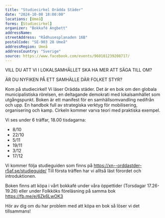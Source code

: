 ```yaml
---
title: "Studiecirkel Orädda Städer"
date: "2024-10-08 18:00:00"
locations: [Umeå]
forms: [Studiecirkel]
organizer: "Bokkafé Angbett"
addressName: 
streetAddress: "Rådhusesplanaden 16B"
postalCode: "SE-903 28 Umeå"
addressRegion: Umeå
addressCountry: "Sverige"
source: https://www.facebook.com/events/960101239208717/
---
```

VILL DU ATT VI I LOKALSAMHÄLLET SKA HA MER ATT SÄGA TILL OM? 

ÄR DU NYFIKEN PÅ ETT SAMHÄLLE DÄR FOLKET STYR?

Kom på studiecirkel! Vi läser Orädda städer.
Det är en bok om den globala municipalistiska rörelsen, en deltagande demokrati med lokalsamhället som utgångspunkt. Boken är ett manifest för en samhällsomvandling nedifrån och upp. En handbok full av strategiska verktyg för mobilisering, organisering och kamp.
Cirkeln kommer varva teori med praktiska exempel. 

Vi ses under 6 träffar, 18.00 tisdagarna:
- 8/10
- 22/10
- 5/11
- 19/11
- 3/12
- 17/12

Vi kommer följa studieguiden som finns på https://xn--orddastder-r5af.se/studieguide/
Till första träffen har vi alltså läst förordet och introduktionen.

Boken finns att köpa i vårt bokkafé under våra öppettider (Torsdagar 17.26-19.26) eller under Folkköks föreläsning på samma bok https://fb.me/e/6Zk6LwOK3

Hör av dig om du har problem med att köpa en bok så löser vi det tillsammans!